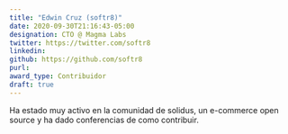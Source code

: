 ```yaml
---
title: "Edwin Cruz (softr8)"
date: 2020-09-30T21:16:43-05:00
designation: CTO @ Magma Labs
twitter: https://twitter.com/softr8
linkedin: 
github: https://github.com/softr8
purl: 
award_type: Contribuidor
draft: true
---
```


Ha estado muy activo en la comunidad de solidus, un e-commerce open source y ha dado conferencias de como contribuir.